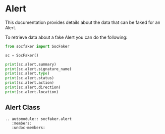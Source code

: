 # Alert

This documentation provides details about the data that can be faked for an Alert.

To retrieve data about a fake Alert you can do the following:


```python
from socfaker import SocFaker

sc = SocFaker()

print(sc.alert.summary)
print(sc.alert.signature_name)
print(sc.alert.type)
print(sc.alert.status)
print(sc.alert.action)
print(sc.alert.direction)
print(sc.alert.location)
```

## Alert Class

```eval_rst
.. automodule:: socfaker.alert
   :members:
   :undoc-members:
```